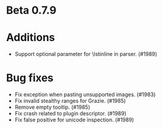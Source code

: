 # Beta 0.7.9

# Additions
* Support optional parameter for \lstinline in parser. (#1989)

# Bug fixes
* Fix exception when pasting unsupported images. (#1983)
* Fix invalid stealthy ranges for Grazie. (#1985)
* Remove empty tooltip. (#1985)
* Fix crash related to plugin descriptor. (#1989)
* Fix false positive for unicode inspection. (#1989)
